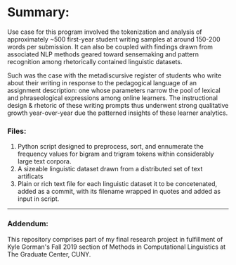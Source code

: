 # Summary:

Use case for this program involved the tokenization and analysis of approximately ~500 first-year student writing samples at around 150-200 words per submission. It can also be coupled with findings drawn from associated NLP methods geared toward sensemaking and pattern recognition among rhetorically contained linguistic datasets. 

Such was the case with the metadiscursive register of students who write about their writing in response to the pedagogical language of an assignment description: one whose parameters narrow the pool of lexical and phraseological expressions among online learners. The instructional design & rhetoric of these writing prompts thus underwent strong qualitative growth year-over-year due the patterned insights of these learner analytics.

### Files:

1. Python script designed to preprocess, sort, and ennumerate the frequency values for bigram and trigram tokens within considerably large text corpora. 
2. A sizeable linguistic dataset drawn from a distributed set of text artificats
3. Plain or rich text file for each linguistic dataset it to be concetenated, added as a commit, with its filename wrapped in quotes and added as input in script.
- - -
### Addendum:
This repository comprises part of my final research project in fulfillment of Kyle Gorman's Fall 2019 section of Methods in Computational Linguistics at The Graduate Center, CUNY.
